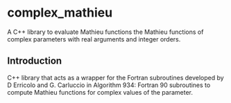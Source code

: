 complex_mathieu
==============

A C++ library to evaluate Mathieu functions the Mathieu functions of complex parameters with real arguments and integer orders.

## Introduction

C++ library that acts as a wrapper for the Fortran subroutines developed by D Erricolo and G. Carluccio in Algorithm 934: Fortran 90 subroutines to compute Mathieu functions for complex values of the parameter.
